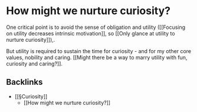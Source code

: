 # How might we nurture curiosity?
One critical point is to avoid the sense of obligation and utility ([[Focusing on utility decreases intrinsic motivation]], so [[Only glance at utility to nurture curiosity]]),.

But utility is required to sustain the time for curiosity - and for my other core values, nobility and caring. [[Might there be a way to marry utility with fun, curiosity and caring?]].

## Backlinks
* [[§Curiosity]]
	* [[How might we nurture curiosity?]]

<!-- {BearID:EDDBAECE-B823-496A-9437-B309C6D3A8F1-1287-000000B21FD2C200} -->
